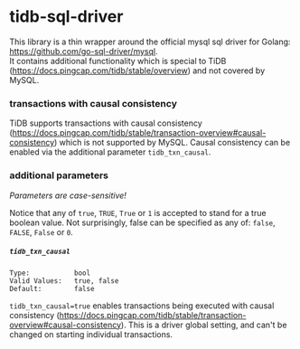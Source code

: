 # tidb-sql-driver
This library is a thin wrapper around the official mysql sql driver for Golang: https://github.com/go-sql-driver/mysql. \
It contains additional functionality which is special to TiDB (https://docs.pingcap.com/tidb/stable/overview) and not 
covered by MySQL. 

### transactions with causal consistency
TiDB supports transactions with causal consistency (https://docs.pingcap.com/tidb/stable/transaction-overview#causal-consistency)
which is not supported by MySQL. Causal consistency can be enabled via the additional parameter `tidb_txn_causal`.

### additional parameters
*Parameters are case-sensitive!*

Notice that any of `true`, `TRUE`, `True` or `1` is accepted to stand for a true boolean value. Not surprisingly, false can be specified as any of: `false`, `FALSE`, `False` or `0`.

##### `tidb_txn_causal`

```
Type:           bool
Valid Values:   true, false
Default:        false
```

`tidb_txn_causal=true` enables transactions being executed with causal consistency 
(https://docs.pingcap.com/tidb/stable/transaction-overview#causal-consistency). This is a driver global setting, and can't
be changed on starting individual transactions.

